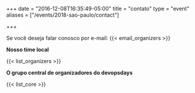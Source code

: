 +++
date = "2016-12-08T16:35:49-05:00"
title = "contato"
type = "event"
aliases = ["/events/2018-sao-paulo/contact"]


+++

Se você deseja falar conosco por e-mail: {{< email_organizers >}}

**Nosso time local**

{{< list_organizers >}}

**O grupo central de organizadores do devopsdays**

{{< list_core >}}

